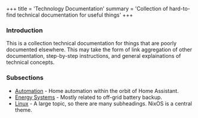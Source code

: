 +++
title = 'Technology Documentation'
summary = 'Collection of hard-to-find technical documentation for useful things'
+++

### Introduction

This is a collection technical documentation for things that are poorly documented elsewhere.  This may take the form of link aggregation of other documentation, step-by-step instructions, and general explainations of technical concepts.

### Subsections

* [Automation](automation) - Home automation within the orbit of Home Assistant.
* [Energy Systems](energy-systems) - Mostly related to off-grid battery backup.
* [Linux](linux) - A large topic, so there are many subheadings.  NixOS is a central theme.
